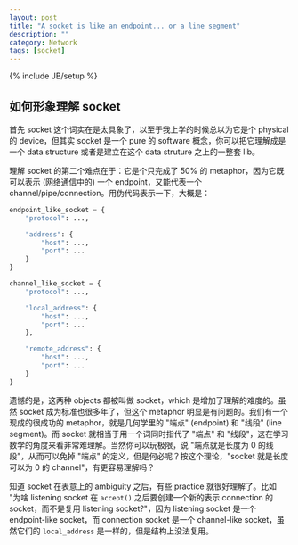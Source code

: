 ```yaml
---
layout: post
title: "A socket is like an endpoint... or a line segment"
description: ""
category: Network
tags: [socket]
---
```

{% include JB/setup %}

## 如何形象理解 socket

首先 socket 这个词实在是太具象了，以至于我上学的时候总以为它是个 physical 的 device，但其实 socket 是一个 pure 的 software 概念，你可以把它理解成是一个 data structure 或者是建立在这个 data struture 之上的一整套 lib。

理解 socket 的第二个难点在于：它是个只完成了 50% 的 metaphor，因为它既可以表示 (网络通信中的) 一个 endpoint，又能代表一个 channel/pipe/connection。用伪代码表示一下，大概是：

```python
endpoint_like_socket = {
    "protocol": ..., 

    "address": {
        "host": ...,
        "port": ...
    }
}

channel_like_socket = {
    "protocol": ..., 

    "local_address": {
        "host": ...,
        "port": ...
    },

    "remote_address": {
        "host": ...,
        "port": ...
    }
}
```

遗憾的是，这两种 objects 都被叫做 socket，which 是增加了理解的难度的。虽然 socket 成为标准也很多年了，但这个 metaphor 明显是有问题的。我们有一个现成的很成功的 metaphor，就是几何学里的 "端点" (endpoint) 和 "线段" (line segment)。而 socket 就相当于用一个词同时指代了 "端点" 和 "线段"，这在学习数学的角度来看非常难理解。当然你可以玩极限，说 "端点就是长度为 0 的线段"，从而可以免掉 "端点" 的定义，但是何必呢？按这个理论，"socket 就是长度可以为 0 的 channel"，有更容易理解吗？

知道 socket 在表意上的 ambiguity 之后，有些 practice 就很好理解了。比如 "为啥 listening socket 在 `accept()` 之后要创建一个新的表示 connection 的 socket，而不是复用 listening socket?"，因为 listening socket 是一个 endpoint-like socket，而 connection socket 是一个 channel-like socket，虽然它们的 `local_address` 是一样的，但是结构上没法复用。